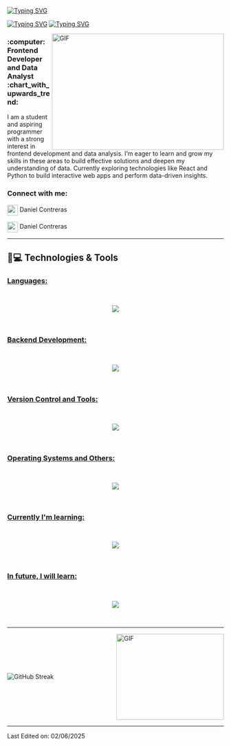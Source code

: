 <a href="https://git.io/typing-svg"><img src="https://readme-typing-svg.herokuapp.com?font=Fira+Code&weight=600&size=30&duration=3000&pause=5000&color=851c73&center=true&vCenter=true&width=1000&lines=Hi+there%2C+I'm+Daniel+Contreras" alt="Typing SVG" /></a>

<a href="https://git.io/typing-svg"><img src="https://readme-typing-svg.herokuapp.com?font=Fira+Code&weight=400&size=25&duration=3000&pause=5000&color=32A8BBFF&center=true&vCenter=true&width=1000&lines=A+system+engineering+student+with+a+focus+as+a+web+developer" alt="Typing SVG" /></a>
<a href="https://git.io/typing-svg"><img src="https://readme-typing-svg.herokuapp.com?font=Fira+Code&weight=400&size=25&duration=3000&pause=5000&color=32A8BBFF&center=true&vCenter=true&width=1000&lines=and+data+analyst" alt="Typing SVG" /></a>

<img align="right" top="500" height="270" width="400" alt="GIF" src="https://media4.giphy.com/media/v1.Y2lkPTc5MGI3NjExejk2ODU2bzdhZ2JpeDdtOTVzamd5MmVnOGZoczZkYmRkcHh4NGV2ciZlcD12MV9pbnRlcm5hbF9naWZfYnlfaWQmY3Q9Zw/7vDoUoDZHoUQxMPkd7/giphy.gif">
 
  <h3> :computer: Frontend Developer and Data Analyst :chart_with_upwards_trend: </h3>

  <p>I am a student and aspiring programmer with a strong interest in frontend development and data analysis. I’m eager to learn and grow my skills in these areas to build effective solutions and deepen my understanding of data. Currently exploring technologies like React and Python to build interactive web apps and perform data-driven insights.</p>

<h3 align="left">Connect with me:</h3>

<a href="https://www.linkedin.com/in/dconnts" style="text-decoration:none; color: inherit;"><img align="center" width="25px" src="https://skillicons.dev/icons?i=linkedin"> Daniel Contreras</a>

<a href="https://mail.google.com/mail/?view=cm&fs=1&to=dconnts2003@gmail.com" style="text-decoration:none; color: inherit;"><img align="center" width="25px" src="https://skillicons.dev/icons?i=gmail"> Daniel Contreras</a>

<hr>

## 🚀💻 Technologies & Tools

### <u> Languages: </u>
<br>
<p align="center">
  <a href="https://skillicons.dev">
    <img src="https://skillicons.dev/icons?i=py,c,cpp,html,css,js,powershell" />
  </a>
</p>
<br>

### <u> Backend Development: </u>
<br>
<p align="center">
  <a href="https://skillicons.dev">
    <img src="https://skillicons.dev/icons?i=mysql,nodejs" />
  </a>
</p>
<br>

### <u> Version Control and Tools: </u>
<br>
<p align="center">
  <a href="https://skillicons.dev">
    <img src="https://skillicons.dev/icons?i=git,github"/>
  </a>
</p>
<br>

### <u> Operating Systems and Others: </u>
<br>
<p align="center">
  <a href="https://skillicons.dev">
    <img src="https://skillicons.dev/icons?i=windows,linux,vscode,atom,boostrap" />
  </a>
</p>
<br>

### <u> Currently I'm learning: </u>
<br>
<p align="center">
  <a href="https://skillicons.dev">
    <img src="https://skillicons.dev/icons?i=java,react,angular,php" />
  </a>
</p>
<br>

### <u> In future, I will learn: </u>
<br>
<p align="center">
  <a href="https://skillicons.dev">
    <img src="https://skillicons.dev/icons?i=aws,docker,gcp,go,androidstudio" />
  </a>
</p>
<br>
<hr>

<div style="display: flex; align-items: center; justify-content: space-between; width: 100%;">
    <span style="display: inline-block;">
        <a href="https://git.io/streak-stats" style="text-decoration: none;">
            <img src="https://github-readme-streak-stats.herokuapp.com?user=sharif-islam96403&theme=midnight-purple&date_format=j%20M%5B%20Y%5D&card_width=500&card_height=200&fire=EB6D00" alt="GitHub Streak" style="max-width: 100%; height: auto; vertical-align: middle;" />
        </a>
    </span>
    <span style="display: inline-block; margin-left: 20px;">
        <img alt="GIF" src="https://github.com/sharif-islam96403/sharif-islam96403/blob/main/PurpleMatrix.gif" align="right" style="width: 250px; height: 200px; vertical-align: middle;" />
    </span>
</div>

------

Last Edited on: 02/06/2025
